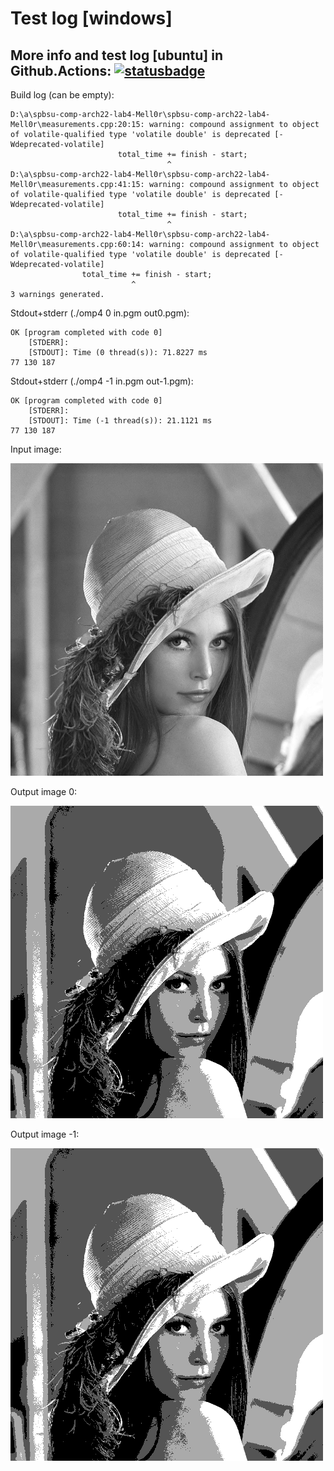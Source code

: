 # Test log [windows]

## More info and test log [ubuntu] in Github.Actions: [![statusbadge](../../actions/workflows/buildtest.yaml/badge.svg?branch=main&event=pull_request)](../../actions/workflows/buildtest.yaml)

Build log (can be empty):
```
D:\a\spbsu-comp-arch22-lab4-Mell0r\spbsu-comp-arch22-lab4-Mell0r\measurements.cpp:20:15: warning: compound assignment to object of volatile-qualified type 'volatile double' is deprecated [-Wdeprecated-volatile]
                        total_time += finish - start;
                                   ^
D:\a\spbsu-comp-arch22-lab4-Mell0r\spbsu-comp-arch22-lab4-Mell0r\measurements.cpp:41:15: warning: compound assignment to object of volatile-qualified type 'volatile double' is deprecated [-Wdeprecated-volatile]
                        total_time += finish - start;
                                   ^
D:\a\spbsu-comp-arch22-lab4-Mell0r\spbsu-comp-arch22-lab4-Mell0r\measurements.cpp:60:14: warning: compound assignment to object of volatile-qualified type 'volatile double' is deprecated [-Wdeprecated-volatile]
                total_time += finish - start;
                           ^
3 warnings generated.

```

Stdout+stderr (./omp4 0 in.pgm out0.pgm):
```
OK [program completed with code 0]
    [STDERR]:  
    [STDOUT]: Time (0 thread(s)): 71.8227 ms
77 130 187

```
     
Stdout+stderr (./omp4 -1 in.pgm out-1.pgm):
```
OK [program completed with code 0]
    [STDERR]:  
    [STDOUT]: Time (-1 thread(s)): 21.1121 ms
77 130 187

```

Input image:

![Input image](test_data/in.png?sanitize=true&raw=true)

Output image 0:

![Output image 0](test_data/out0.pgm.png?sanitize=true&raw=true)

Output image -1:

![Output image -1](test_data/out-1.pgm.png?sanitize=true&raw=true)
